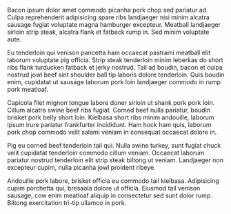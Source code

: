 Bacon ipsum dolor amet commodo picanha pork chop sed pariatur ad. Culpa
reprehenderit adipisicing spare ribs landjaeger nisi minim alcatra sausage
fugiat voluptate magna hamburger excepteur. Meatball landjaeger sirloin strip
steak, alcatra flank et fatback rump in. Sed minim voluptate aute.

Eu tenderloin qui venison pancetta ham occaecat pastrami meatball elit laborum
 voluptate pig officia. Strip steak tenderloin minim leberkas do short ribs
 flank turducken fatback et jerky nostrud. Tail ad boudin, bacon et culpa
 nostrud jowl beef sint shoulder ball tip laboris dolore tenderloin. Quis
 boudin enim, cupidatat ut sausage laborum pork loin landjaeger commodo in rump
 pork meatloaf.

Capicola filet mignon tongue labore doner sirloin ut shank pork pork loin.
Cillum alcatra swine beef ribs fugiat. Corned beef nulla pariatur, boudin
brisket pork belly short loin. Kielbasa short ribs minim andouille, laborum
ipsum irure pariatur frankfurter incididunt. Ham hock ham quis, laborum pork
chop commodo velit salami veniam in consequat occaecat dolore in.

Pig eu corned beef tenderloin tail qui. Nulla swine turkey, sunt fugiat chuck
velit cupidatat tenderloin commodo cillum veniam. Occaecat laborum pariatur
nostrud tenderloin elit strip steak biltong ut veniam. Landjaeger non excepteur
cupim, nulla picanha jowl proident ribeye.

Andouille pork labore, brisket officia eu commodo tail kielbasa. Adipisicing
cupim porchetta qui, bresaola dolore ut officia. Eiusmod tail venison sausage,
cow enim meatloaf aliquip in consectetur sed sunt dolor rump. Biltong
exercitation tri-tip ullamco in pork.
